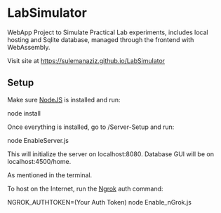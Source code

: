 # LabSimulator

WebApp Project to Simulate Practical Lab experiments, includes local hosting and Sqlite database, managed through the frontend with WebAssembly.

Visit site at https://sulemanaziz.github.io/LabSimulator

##  Setup

Make sure [NodeJS](https://nodejs.org/en/download) is installed and run:

node install

Once everything is installed, go to /Server-Setup and run:

node EnableServer.js

This will initialize the server on localhost:8080.
Database GUI will be on localhost:4500/home.

As mentioned in the terminal.

To host on the Internet, run the [Ngrok](https://dashboard.ngrok.com/get-started/setup/nodejs) auth command:

NGROK_AUTHTOKEN=(Your Auth Token) node Enable_nGrok.js

